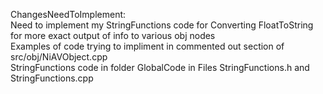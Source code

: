 ChangesNeedToImplement:<br>
Need to implement my StringFunctions code for Converting FloatToString for more exact output of info to various obj nodes <br>
Examples of code trying to impliment in commented out section of src/obj/NiAVObject.cpp<br>
StringFunctions code in folder GlobalCode in Files StringFunctions.h and StringFunctions.cpp<br>
